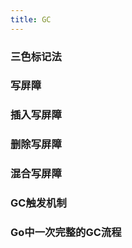 ```yaml
---
title: GC
---
```


### 三色标记法

### 写屏障

### 插入写屏障

### 删除写屏障

### 混合写屏障

### GC触发机制

### Go中一次完整的GC流程
